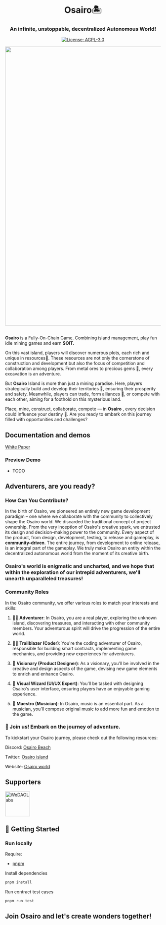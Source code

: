 <div align="center">
<h1>Osairo🏝️</h1>
<h3>An infinite, unstoppable, decentralized Autonomous  World!</h3>
<p align="center">
    <a href="./LICENSE" target="_blank">
        <img alt="License: AGPL-3.0" src="https://img.shields.io/badge/License-AGPL_3.0-green.svg">
    </a>
</p>
<img src="https://land.osairo.xyz/image/https%3A%2F%2Fprod-files-secure.s3.us-west-2.amazonaws.com%2Ff33ed8ee-c478-451e-9496-b831828ef16d%2F2e94f6bb-6fb5-470c-89f6-72e433b22b0a%2Funnamed.webp?table=block&id=3ed91616-9c56-4b97-826f-1c10e83598e2&spaceId=f33ed8ee-c478-451e-9496-b831828ef16d&width=2000&userId=&cache=v2" width="900">
</div>
<br/>

**Osairo** is a Fully-On-Chain Game. Combining island management, play fun idle mining games and earn **$OIT.**

On this vast island, players will discover numerous plots, each rich and unique in resources🌟. These resources are not only the cornerstone of construction and development but also the focus of competition and collaboration among players. From metal ores to precious gems 💎, every excavation is an adventure.

But **Osairo** Island is more than just a mining paradise. Here, players strategically build and develop their territories 🏰, ensuring their prosperity and safety. Meanwhile, players can trade, form alliances 👥, or compete with each other, aiming for a foothold on this mysterious land.

Place, mine, construct, collaborate, compete — in **Osairo** , every decision could influence your destiny 🌠. Are you ready to embark on this journey filled with opportunities and challenges?

## Documentation and demos

[White Paper](https://land.osairo.xyz/ba99e5663e1347eda42d630419974ad5?v=138b191ccdd74e59aba8a653ba3dbd0e)

### Preview Demo

- TODO

## Adventurers, are you ready?

### How Can You Contribute?

In the birth of Osairo, we pioneered an entirely new game development paradigm – one where we collaborate with the community to collectively shape the Osairo world. We discarded the traditional concept of project ownership. From the very inception of Osairo's creative spark, we entrusted its design and decision-making power to the community. Every aspect of the product, from design, development, testing, to release and gameplay, is **community-driven**. The entire journey, from development to online release, is an integral part of the gameplay. We truly make Osairo an entity within the decentralized autonomous world from the moment of its creative birth.

<h3>Osairo's world is enigmatic and uncharted, and we hope that within the exploration of our intrepid adventurers, we'll unearth unparalleled treasures!</h3>

### Community Roles

In the Osairo community, we offer various roles to match your interests and skills:

1. 🧑‍💻 **Adventurer**: In Osairo, you are a real player, exploring the unknown island, discovering treasures, and interacting with other community members. Your adventurous spirit will drive the progression of the entire world.

2. 👨‍💼 **Trailblazer (Coder)**: You're the coding adventurer of Osairo, responsible for building smart contracts, implementing game mechanics, and providing new experiences for adventurers.

3. 🎨 **Visionary (Product Designer)**: As a visionary, you'll be involved in the creative and design aspects of the game, devising new game elements to enrich and enhance Osairo.

4. 🎨 **Visual Wizard (UI/UX Expert)**: You'll be tasked with designing Osairo's user interface, ensuring players have an enjoyable gaming experience.

5. 🎵 **Maestro (Musician)**: In Osairo, music is an essential part. As a musician, you'll compose original music to add more fun and emotion to the game.

### 🌟 Join us! Embark on the journey of adventure.

To kickstart your Osairo journey, please check out the following resources:

Discord: [ Osairo Beach](https://discord.gg/ExzBwU3hTz)

Twitter: [   Osairo island](https://twitter.com/osairoisland)

Website: [Osairo world](https://land.osairo.xyz)

## Supporters

<picture>
  <a target="_blank" href="https://twitter.com/WeDAO_Labs"><img alt="WeDAOLabs" src="https://app.happiairdrop.xyz/wedao_logo.png" width="auto" height="80"></a>
</picture>

## 🚀 Getting Started

### Run locally

Require:

- [pnpm](https://pnpm.io/)

Install dependencies

```bash
pnpm install
```

Run contract test cases

```bash
pnpm run test
```

<h2>Join Osairo and let's create wonders together!</h2>
